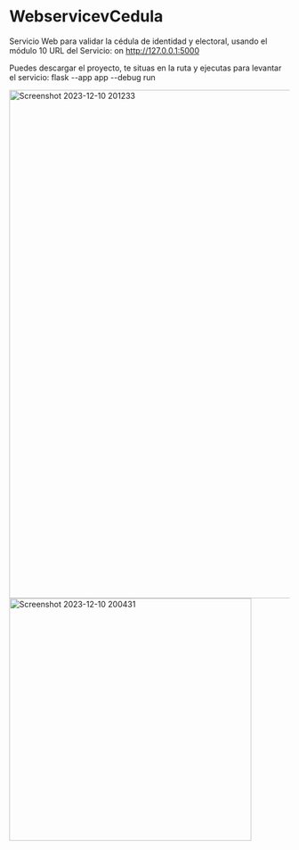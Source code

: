 # WebservicevCedula
Servicio Web para validar la cédula de identidad y electoral, usando el módulo 10
URL del Servicio: on http://127.0.0.1:5000

Puedes descargar el proyecto, te situas en la ruta y ejecutas para levantar el servicio:
flask --app app --debug run


<img width="912" alt="Screenshot 2023-12-10 201233" src="https://github.com/alt3m1s/WebservicevCedula/assets/29589390/c67ac947-d789-4ec4-a461-70512b0abc73">

<img width="435" alt="Screenshot 2023-12-10 200431" src="https://github.com/alt3m1s/WebservicevCedula/assets/29589390/9ed6038d-82bc-41c8-a7f6-2bf7861a1fa1">
